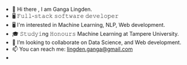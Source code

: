 - 👋 Hi there , I am Ganga Lingden.
- 🖥 𝙵𝚞𝚕𝚕-𝚜𝚝𝚊𝚌𝚔 𝚜𝚘𝚏𝚝𝚠𝚊𝚛𝚎 𝚍𝚎𝚟𝚎𝚕𝚘𝚙𝚎𝚛
- 🖥 I'm interested in Machine Learning, NLP, Web development.
- 🎓 𝚂𝚝𝚞𝚍𝚢𝚒ng 𝙷𝚘𝚗𝚘𝚞𝚛𝚜 Machine Learning at Tampere University.
- 👯 I’m looking to collaborate on Data Science, and Web development.
- 📫 You can reach me: lingden.ganga@gmail.com
- 
<!--
**glingden/glingden** is a ✨ _special_ ✨ repository because its `README.md` (this file) appears on your GitHub profile.

Here are some ideas to get you started:

- 🔭 I’m currently working on ...
- 🌱 I’m currently learning ...
- 👯 I’m looking to collaborate on ...
- 🤔 I’m looking for help with ...
- 💬 Ask me about ...
- 📫 How to reach me: ...
- 😄 Pronouns: ...
- ⚡ Fun fact: ...
-->
